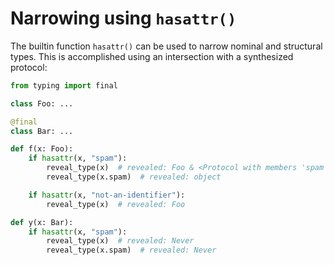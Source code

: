# Narrowing using `hasattr()`

The builtin function `hasattr()` can be used to narrow nominal and structural types. This is
accomplished using an intersection with a synthesized protocol:

```py
from typing import final

class Foo: ...

@final
class Bar: ...

def f(x: Foo):
    if hasattr(x, "spam"):
        reveal_type(x)  # revealed: Foo & <Protocol with members 'spam'>
        reveal_type(x.spam)  # revealed: object

    if hasattr(x, "not-an-identifier"):
        reveal_type(x)  # revealed: Foo

def y(x: Bar):
    if hasattr(x, "spam"):
        reveal_type(x)  # revealed: Never
        reveal_type(x.spam)  # revealed: Never
```
